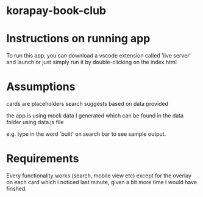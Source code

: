 # korapay-book-club

# Instructions on running app

To run this app, you can download a vscode extension called 'live server' and launch or just simply run it by double-clicking on the index.html


# Assumptions

cards are placeholders
search suggests based on data provided

the app is using mock data I generated which can be found in the data folder using data.js file

e.g. type in the word 'built' on search bar to see sample output.


# Requirements

Every functionality works (search, mobile view etc) except for the overlay on each card which i noticed last minute, given a bit more time I would have finshed.


